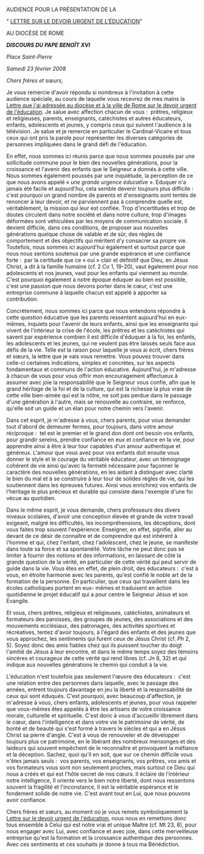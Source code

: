 AUDIENCE POUR LA PRÉSENTATION DE LA

" [LETTRE SUR LE DEVOIR URGENT DE L'ÉDUCATION](/content/benedict-xvi/fr/letters/2008/documents/hf_ben-xvi_let_20080121_educazione.html)"

AU DIOCÈSE DE ROME

***DISCOURS DU PAPE BENOÎT XVI***

*Place Saint-Pierre*

*Samedi 23 février 2008*

*Chers frères et sœurs,*

Je vous remercie d'avoir répondu si nombreux à l'invitation à cette audience spéciale, au cours de laquelle vous recevrez de mes mains la [Lettre que j'ai adressée au diocèse et à la ville de Rome sur le devoir urgent de l'éducation](/content/benedict-xvi/fr/letters/2008/documents/hf_ben-xvi_let_20080121_educazione.html). Je salue avec affection chacun de vous :  prêtres, religieux et religieuses, parents, enseignants, catéchistes et autres éducateurs, enfants, adolescents et jeunes, y compris ceux qui suivent l'audience à la télévision. Je salue et je remercie en particulier le Cardinal-Vicaire et tous ceux qui ont pris la parole pour représenter les diverses catégories de personnes impliquées dans le grand défi de l'éducation.

En effet, nous sommes ici réunis parce que nous sommes poussés par une sollicitude commune pour le bien des nouvelles générations, pour la croissance et l'avenir des enfants que le Seigneur a donnés à cette ville. Nous sommes également poussés par une inquiétude, la perception de ce que nous avons appelé « *une grande urgence éducative* ». Eduquer n'a jamais été facile et aujourd'hui, cela semble devenir toujours plus difficile :  c'est pourquoi un grand nombre de parents et d'enseignants sont tentés de renoncer à leur devoir, et ne parviennent pas à comprendre quelle est, véritablement, la mission qui leur est confiée. Trop d'incertitudes et trop de doutes circulent dans notre société et dans notre culture, trop d'images déformées sont véhiculées par les moyens de communication sociale. Il devient difficile, dans ces conditions, de proposer aux nouvelles générations quelque chose de valable et de sûr, des règles de comportement et des objectifs qui méritent d'y consacrer sa propre vie. Toutefois, nous sommes ici aujourd'hui également et surtout parce que nous nous sentons soutenus par une grande espérance et une confiance forte :  par la certitude que ce « oui » clair et définitif que Dieu, en Jésus Christ, a dit à la famille humaine (cf. 2 *Co* 1, 19-20), vaut également pour nos adolescents et nos jeunes, vaut pour les enfants qui viennent au monde. C'est pourquoi également à notre époque éduquer au bien est possible, c'est une passion que nous devons porter dans le cœur, c'est une entreprise commune à laquelle chacun est appelé à apporter sa contribution.

Concrètement, nous sommes ici parce que nous entendons répondre à cette question éducative que les parents ressentent aujourd'hui en eux-mêmes, inquiets pour l'avenir de leurs enfants, ainsi que les enseignants qui vivent de l'intérieur la crise de l'école, les prêtres et les catéchistes qui savent par expérience combien il est difficile d'éduquer à la foi, les enfants, les adolescents et les jeunes, qui ne veulent pas être laissés seuls face aux défis de la vie. Telle est la raison pour laquelle je vous ai écrit, chers frères et sœurs, la lettre que je vais vous remettre. Vous pouvez trouver dans celle-ci certaines indications, simples et concrètes, sur les aspects fondamentaux et communs de l'action éducative. Aujourd'hui, je m'adresse à chacun de vous pour vous offrir mon encouragement affectueux à assumer avec joie la responsabilité que le Seigneur vous confie, afin que le grand héritage de la foi et de la culture, qui est la richesse la plus vraie de cette ville bien-aimée qui est la nôtre, ne soit pas perdue dans le passage d'une génération à l'autre, mais se renouvelle au contraire, se renforce, qu'elle soit un guide et un élan pour notre chemin vers l'avenir.

Dans cet esprit, je m'adresse à vous, chers parents, pour vous demander tout d'abord de demeurer fermes, pour toujours, dans votre amour réciproque :  tel est le premier et le grand don dont ont besoin vos enfants, pour grandir sereins, prendre confiance en eux et confiance en la vie, pour apprendre ainsi à être à leur tour capables d'un amour authentique et généreux. L'amour que vous avez pour vos enfants doit ensuite vous donner le style et le courage du véritable éducateur, avec un témoignage cohérent de vie ainsi qu'avec la fermeté nécessaire pour façonner le caractère des nouvelles générations, en les aidant à distinguer avec clarté le bien du mal et à se construire à leur tour de solides règles de vie, qui les soutiennent dans les épreuves futures. Ainsi vous enrichirez vos enfants de l'héritage le plus précieux et durable qui consiste dans l'exemple d'une foi vécue au quotidien.

Dans le même esprit, je vous demande, chers professeurs des divers niveaux scolaires, d'avoir une conception élevée et grande de votre travail exigeant, malgré les difficultés, les incompréhensions, les déceptions, dont vous faites trop souvent l'expérience. Enseigner, en effet, signifie, aller au devant de ce désir de connaître et de comprendre qui est inhérent à l'homme et qui, chez l'enfant, chez l'adolescent, chez le jeune, se manifeste dans toute sa force et sa spontanéité. Votre tâche ne peut donc pas se limiter à fournir des notions et des informations, en laissant de côté la grande question de la vérité, en particulier de cette vérité qui peut servir de guide dans la vie. Vous êtes en effet, de plein droit, des éducateurs :  c'est à vous, en étroite harmonie avec les parents, qu'est confié le noble art de la formation de la personne. En particulier, que ceux qui travaillent dans les écoles catholiques portent en eux- mêmes et traduisent en action quotidienne le projet éducatif qui a pour centre le Seigneur Jésus et son Evangile.

Et vous, chers prêtres, religieux et religieuses, catéchistes, animateurs et formateurs des paroisses, des groupes de jeunes, des associations et des mouvements ecclésiaux, des patronages, des activités sportives et récréatives, tentez d'avoir toujours, à l'égard des enfants et des jeunes que vous approchez, les sentiments qui furent ceux de Jésus Christ (cf. *Ph* 2, 5). Soyez donc des amis fiables chez qui ils puissent toucher du doigt l'amitié de Jésus à leur encontre, et dans le même temps soyez des témoins sincères et courageux de cette vérité qui rend libres (cf. *Jn* 8, 32) et qui indique aux nouvelles générations le chemin qui conduit à la vie.

L'éducation n'est toutefois pas seulement l'œuvre des éducateurs :  c'est une relation entre des personnes dans laquelle, avec le passage des années, entrent toujours davantage en jeu la liberté et la responsabilité de ceux qui sont éduqués. C'est pourquoi, avec beaucoup d'affection, je m'adresse à vous, chers enfants, adolescents et jeunes, pour vous rappeler que vous-mêmes êtes appelés à être les artisans de votre croissance morale, culturelle et spirituelle. C'est donc à vous d'accueillir librement dans le cœur, dans l'intelligence et dans votre vie le patrimoine de vérité, de bonté et de beauté qui s'est formé à travers le siècles et qui a en Jésus Christ sa pierre d'angle. C'est à vous de renouveler et de développer toujours plus ce patrimoine, en le libérant des nombreux mensonges et des laideurs qui souvent empêchent de le reconnaître et provoquent la méfiance et la déception. Sachez, quoi qu'il en soit, que sur ce chemin difficile vous n'êtes jamais seuls :  vos parents, vos enseignants, vos prêtres, vos amis et vos formateurs vous sont non seulement proches, mais surtout ce Dieu qui nous a créés et qui est l'hôte secret de nos cœurs. Il éclaire de l'intérieur notre intelligence, Il oriente vers le bien notre liberté, dont nous ressentons souvent la fragilité et l'inconstance, Il est la véritable espérance et le fondement solide de notre vie. C'est avant tout en Lui, que nous pouvons avoir confiance.

Chers frères et sœurs, au moment où je vous remets symboliquement la [Lettre sur le devoir urgent de l'éducation](/content/benedict-xvi/fr/letters/2008/documents/hf_ben-xvi_let_20080121_educazione.html), nous nous en remettons donc tous ensemble à Celui qui est notre vrai et unique Maître (cf. Mt 23, 8), pour nous engager avec Lui, avec confiance et avec joie, dans cette merveilleuse entreprise qu'est la formation et la croissance authentique des personnes. Avec ces sentiments et ces souhaits je donne à tous ma Bénédiction.
